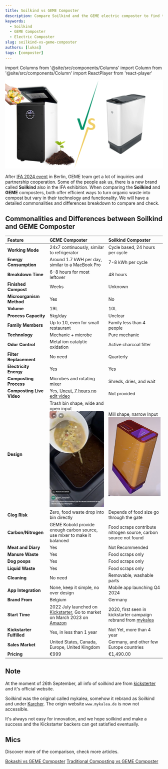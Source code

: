```yaml
---
title: Soilkind vs GEME Composter
description: Compare Soilkind and the GEME electric composter to find the best solution for managing organic waste quickly, efficiently, and sustainably.
keywords:
  - Soilkind
  - GEME Composter
  - Electric Composter
slug: soilkind-vs-geme-composter
authors: [lukas]
tags: [composter]
---
```

import Columns from '@site/src/components/Columns'
import Column from '@site/src/components/Column'
import ReactPlayer from 'react-player'

![Soilkind vs GEME Composter](./img/geme-vs-soilkind.png)

After [IFA 2024 event](https://www.geme.bio/ifa) in Berlin, GEME team get a lot of inquiries and partnership cooperation.
Some of the people ask us, there is a new brand called **Soilkind** also in the IFA exhibition.
When comparing the **Soilkind** and **GEME** composters, both offer efficient ways to turn organic waste into compost 
but vary in their technology and functionality. 
We will have a detailed commonalities and differences breakdown to compare and check.

<!-- truncate -->


## Commonalities and Differences between Soilkind and GEME Composter

| Feature                   | GEME Composter                                                                                                                                                                                                              | Soilkind Composter                                                                                                                                                                  |
|:--------------------------|:----------------------------------------------------------------------------------------------------------------------------------------------------------------------------------------------------------------------------|:------------------------------------------------------------------------------------------------------------------------------------------------------------------------------------|
| **Working Mode**          | 24x7 continuously, similar to refrigerator                                                                                                                                                                                  | Cycle based, 24 hours per cycle                                                                                                                                                     |
| **Energy Consumption**    | Around 1.7 kWH per day, similar to a MacBook Pro                                                                                                                                                                            | 7-8 kWh per cycle                                                                                                                                                                   |
| **Breakdown Time**        | 6-8 hours for most leftover                                                                                                                                                                                                 | 48 hours                                                                                                                                                                            |
| **Finished Compost**      | Weeks                                                                                                                                                                                                                       | Unknown                                                                                                                                                                             |
| **Microorganism Method**  | Yes                                                                                                                                                                                                                         | No                                                                                                                                                                                  |
| **Volume**                | 19L                                                                                                                                                                                                                         | 10L                                                                                                                                                                                 |
| **Process Capacity**      | 5kg/day                                                                                                                                                                                                                     | Unclear                                                                                                                                                                             |
| **Family Members**        | Up to 10, even for small restaurant                                                                                                                                                                                         | Family less than 4 people                                                                                                                                                           |
| **Technology**            | Mechanic + microbe                                                                                                                                                                                                          | Pure mechanic                                                                                                                                                                       |
| **Odor Control**          | Metal ion catalytic oxidation                                                                                                                                                                                               | Active charcoal filter                                                                                                                                                              |
| **Filter Replacement**    | No need                                                                                                                                                                                                                     | Quarterly                                                                                                                                                                           |
| **Electricity Energy**    | Yes                                                                                                                                                                                                                         | Yes                                                                                                                                                                                 |
| **Composting Process**    | Microbes and rotating mixer                                                                                                                                                                                                 | Shreds, dries, and wait                                                                                                                                                             |
| **Composting Live Video** | Yes, [Uncut, 7 hours no edit video](https://youtu.be/asNRoqkC_BA)     <div className="video__wrapper"><ReactPlayer className="video__player" controls height="100%" url="https://youtu.be/asNRoqkC_BA" width="100%"/></div> | Not provided                                                                                                                                                                        |
| **Design**                | Trash bin shape, wide and open input![GEME Composter](./img/img_1.png)                                                                                                                                                      | Mill shape, narrow Input![Soilkind](./img/img.png)                                                                                                                                  |
| **Clog Risk**             | Zero, food waste drop into bin directly                                                                                                                                                                                     | Depends of food size go through the gate                                                                                                                                            |
| **Carbon/Nitrogen**       | GEME Kobold provide enough carbon source, use mixer to make it balanced                                                                                                                                                     | Food scraps contribute nitrogen source, carbon source not found                                                                                                                     |
| **Meat and Diary**        | Yes                                                                                                                                                                                                                         | Not Recommended                                                                                                                                                                     |
| **Manure Waste**          | Yes                                                                                                                                                                                                                         | Food scraps only                                                                                                                                                                    |
| **Dog poops**             | Yes                                                                                                                                                                                                                         | Food scraps only                                                                                                                                                                    |
| **Liquid Waste**          | Yes                                                                                                                                                                                                                         | Food scraps only                                                                                                                                                                    |
| **Cleaning**              | No need                                                                                                                                                                                                                     | Removable, washable parts                                                                                                                                                           |
| **App Integration**       | None, keep it simple, no over design                                                                                                                                                                                        | Mobile app launching Q4 2024                                                                                                                                                        |
| **Brand From**            | Belgium                                                                                                                                                                                                                     | Germany                                                                                                                                                                             |
| **Start Time**            | 2022 July launched on [Kickstarter](https://www.kickstarter.com/projects/geme/geme-harvest-ready-to-use-organic-compost-easily), Go to market on March 2023 on [Amazon](https://www.amazon.com/dp/B0BR7XCFL2)               | 2020, first seen in kickstarter campaign rebrand from [mykalea](https://www.kickstarter.com/projects/mykalea/kalea-turns-kitchen-waste-into-real-compost-in-only-48h/posts/2985783) |
| **Kickstarter Fulfilled** | Yes, in less than 1 year                                                                                                                                                                                                    | Not Yet, more than 4 year                                                                                                                                                           |
| **Sales Market**          | United States, Canada, Europe, United Kingdom                                                                                                                                                                               | Germany, and other few Europe countries                                                                                                                                             |
| **Pricing**               | €999                                                                                                                                                                                                                        | €1,490.00                                                                                                                                                                           |


## Note

At the moment of 26th September, all info of soilkind are from [kicksterter](https://www.kickstarter.com/projects/mykalea/kalea-turns-kitchen-waste-into-real-compost-in-only-48h/comments) and it's official website.

Soilkind was the original called mykalea, somehow it rebrand as Soilkind and under [Karcher](https://www.karcher.com/ph/inside-kaercher/kaercher-stories/make-compost-not-waste.html).
The origin website `www.mykalea.de` is now not accessible.

It's always not easy for innovation, and we hope soilkind and make a success and the Kickstarter backers can get satisfied eventually.


## Mics
Discover more of the comparison, check more articles.

[Bokashi vs GEME Composter](/blog/geme-vs-bokashi)
[Traditional Composting vs GEME Composter](/blog/traditional-composting-vs-geme-composter) 
